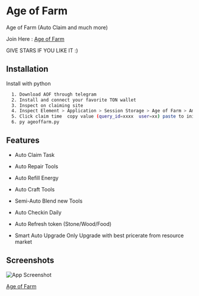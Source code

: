 
# Age of Farm

Age of Farm (Auto Claim and much more)

Join Here : [Age of Farm](https://t.me/aof_ton_bot?start=ref_8202976e)


GIVE STARS IF YOU LIKE IT :)

## Installation

Install with python

```bash
  1. Download AOF through telegram
  2. Install and connect your favorite TON wallet
  3. Inspect on claiming site
  4. Inspect Element > Application > Session Storage > Age of Farm > Ambil tgWebAppData
  5. Click claim time  copy value (query_id=xxxx  user=xx) paste to initdata.txt
  6. py ageoffarm.py

```


## Features

- Auto Claim Task 
- Auto Repair Tools
- Auto Refill Energy
- Auto Craft Tools
- Semi-Auto Blend new Tools
- Auto Checkin Daily
- Auto Refresh token (Stone/Wood/Food)


- Smart Auto Upgrade
  Only Upgrade with best pricerate from resource market


## Screenshots

![App Screenshot](https://i.imgur.com/CCcDN2U.png)

[Age of Farm](https://imgur.com/a/aof-age-of-farm-bot-gvtecQg?third_party=1)
